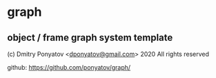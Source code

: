 #  graph
## object / frame graph system template

(c) Dmitry Ponyatov <<dponyatov@gmail.com>> 2020 All rights reserved

github: https://github.com/ponyatov/graph/
